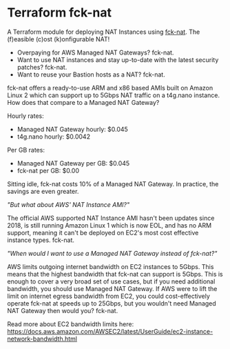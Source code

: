 # Terraform fck-nat

A Terraform module for deploying NAT Instances using [fck-nat](https://github.com/AndrewGuenther/fck-nat). The (f)easible (c)ost (k)onfigurable NAT!

* Overpaying for AWS Managed NAT Gateways? fck-nat.
* Want to use NAT instances and stay up-to-date with the latest security patches? fck-nat.
* Want to reuse your Bastion hosts as a NAT? fck-nat.

fck-nat offers a ready-to-use ARM and x86 based AMIs built on Amazon Linux 2 which can support up to 5Gbps NAT traffic
on a t4g.nano instance. How does that compare to a Managed NAT Gateway?

Hourly rates:
* Managed NAT Gateway hourly: $0.045
* t4g.nano hourly: $0.0042

Per GB rates:
* Managed NAT Gateway per GB: $0.045
* fck-nat per GB: $0.00

Sitting idle, fck-nat costs 10% of a Managed NAT Gateway. In practice, the savings are even greater.

*"But what about AWS' NAT Instance AMI?"*

The official AWS supported NAT Instance AMI hasn't been updates since 2018, is still running Amazon Linux 1 which is
now EOL, and has no ARM support, meaning it can't be deployed on EC2's most cost effective instance types. fck-nat.

*"When would I want to use a Managed NAT Gateway instead of fck-nat?"*

AWS limits outgoing internet bandwidth on EC2 instances to 5Gbps. This means that the highest bandwidth that fck-nat
can support is 5Gbps. This is enough to cover a very broad set of use cases, but if you need additional bandwidth,
you should use Managed NAT Gateway. If AWS were to lift the limit on internet egress bandwidth from EC2, you could
cost-effectively operate fck-nat at speeds up to 25Gbps, but you wouldn't need Managed NAT Gateway then would you?
fck-nat.

Read more about EC2 bandwidth limits here: https://docs.aws.amazon.com/AWSEC2/latest/UserGuide/ec2-instance-network-bandwidth.html
